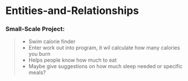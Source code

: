 # Entities-and-Relationships
### Small-Scale Project:
>- Swim calorie finder
>- Enter work out into program, it wil calculate how many calories you burn
>- Helps people know how much to eat
>- Maybe give suggestions on how much sleep needed or specific meals?
